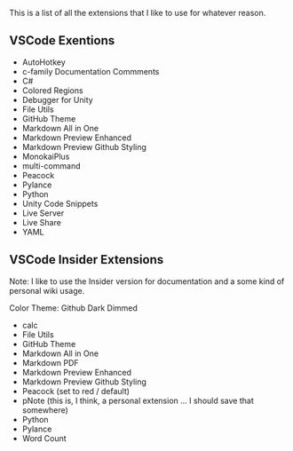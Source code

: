 This is a list of all the extensions that I like to use for whatever reason.

## VSCode Exentions

- AutoHotkey
- c-family Documentation Commments
- C#
- Colored Regions
- Debugger for Unity
- File Utils
- GitHub Theme
- Markdown All in One
- Markdown Preview Enhanced
- Markdown Preview Github Styling
- MonokaiPlus
- multi-command
- Peacock
- Pylance
- Python
- Unity Code Snippets
- Live Server
- Live Share
- YAML

## VSCode Insider Extensions
Note: I like to use the Insider version for documentation and a some kind of personal wiki usage.

Color Theme: Github Dark Dimmed
- calc
- File Utils
- GitHub Theme
- Markdown All in One
- Markdown PDF
- Markdown Preview Enhanced
- Markdown Preview Github Styling
- Peacock (set to red / default)
- pNote (this is, I think, a personal extension ... I should save that somewhere)
- Python
- Pylance
- Word Count
